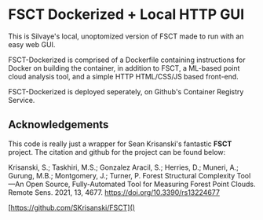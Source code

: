 # FSCT Dockerized + Local HTTP GUI

This is Silvaye's local, unoptomized version of FSCT made to run with an easy web GUI.

FSCT-Dockerized is comprised of a Dockerfile containing instructions for Docker on building the container, in addition to FSCT, a ML-based point cloud analysis tool, and a simple HTTP HTML/CSS/JS based front-end.

FSCT-Dockerized is deployed seperately, on Github's Container Registry Service.

## Acknowledgements

This code is really just a wrapper for Sean Krisanski's fantastic **FSCT** project. The citation and github for the project can be found below:

Krisanski, S.; Taskhiri, M.S.; Gonzalez Aracil, S.; Herries, D.; Muneri, A.; Gurung, M.B.; Montgomery, J.; Turner, P. Forest Structural Complexity Tool—An Open Source, Fully-Automated Tool for Measuring Forest Point Clouds. Remote Sens. 2021, 13, 4677. https://doi.org/10.3390/rs13224677

[https://github.com/SKrisanski/FSCT]()
